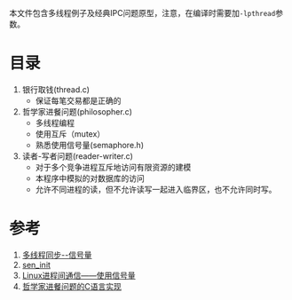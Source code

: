 本文件包含多线程例子及经典IPC问题原型，注意，在编译时需要加`-lpthread`参数。

# 目录

1. 银行取钱(thread.c)
   - 保证每笔交易都是正确的
2. 哲学家进餐问题(philosopher.c)
   - 多线程编程
   - 使用互斥（mutex）
   - 熟悉使用信号量(semaphore.h)
3. 读者-写者问题(reader-writer.c)
   - 对于多个竞争进程互斥地访问有限资源的建模
   - 本程序中模拟的对数据库的访问
   - 允许不同进程的读，但不允许读写一起进入临界区，也不允许同时写。

# 参考

1. [多线程同步--信号量](https://blog.csdn.net/ooc_zc/article/details/50729607)
2. [sen_init](http://pubs.opengroup.org/onlinepubs/7908799/xsh/sem_init.html)
3. [Linux进程间通信——使用信号量](https://blog.csdn.net/ljianhui/article/details/10243617)
4. [哲学家进餐问题的C语言实现](https://blog.csdn.net/lifupan/article/details/4133790)